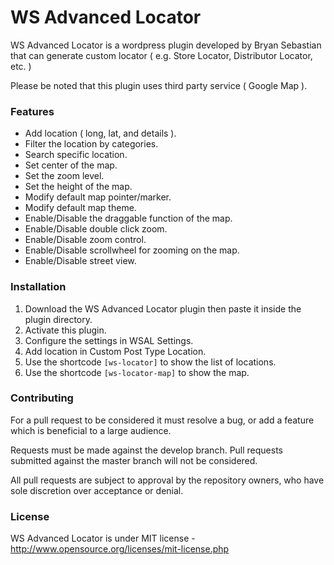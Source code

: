 # WS Advanced Locator
WS Advanced Locator is a wordpress plugin developed by Bryan Sebastian that can generate custom locator ( e.g. Store Locator, Distributor Locator, etc. )

Please be noted that this plugin uses third party service ( Google Map ).

### Features
- Add location ( long, lat, and details ).
- Filter the location by categories.
- Search specific location.
- Set center of the map.
- Set the zoom level.
- Set the height of the map.
- Modify default map pointer/marker.
- Modify default map theme.
- Enable/Disable the draggable function of the map.
- Enable/Disable double click zoom.
- Enable/Disable zoom control.
- Enable/Disable scrollwheel for zooming on the map.
- Enable/Disable street view.

### Installation
1. Download the WS Advanced Locator plugin then paste it inside the plugin directory.
2. Activate this plugin.
3. Configure the settings in WSAL Settings.
4. Add location in Custom Post Type Location.
5. Use the shortcode `[ws-locator]` to show the list of locations.
6. Use the shortcode `[ws-locator-map]` to show the map.

### Contributing
For a pull request to be considered it must resolve a bug, or add a feature which is beneficial to a large audience.

Requests must be made against the develop branch. Pull requests submitted against the master branch will not be considered.

All pull requests are subject to approval by the repository owners, who have sole discretion over acceptance or denial.

### License
WS Advanced Locator is under MIT license - http://www.opensource.org/licenses/mit-license.php